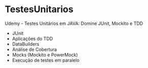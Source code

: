 # TestesUnitarios
Udemy - Testes Unitários em JAVA: Domine JUnit, Mockito e TDD


- JUnit
- Aplicações do TDD
- DataBuilders
- Análise de Cobertura
- Mocks (Mockito e PowerMock)
- Execução de testes em paralelo
